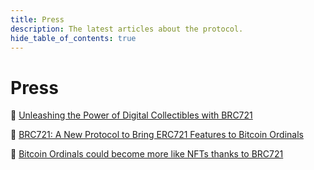 ```yaml
---
title: Press
description: The latest articles about the protocol.
hide_table_of_contents: true
---
```


# Press

📰 [Unleashing the Power of Digital Collectibles with BRC721](https://hackernoon.com/unleashing-the-power-of-digital-collectibles-with-brc-721)

📰 [BRC721: A New Protocol to Bring ERC721 Features to Bitcoin Ordinals](https://hackernoon.com/brc-721-a-new-protocol-to-bring-erc-721-features-to-bitcoin-ordinals)

📰 [Bitcoin Ordinals could become more like NFTs thanks to BRC721](https://cryptoslate.com/bitcoin-ordinals-could-become-more-like-nfts-thanks-to-brc-721/)